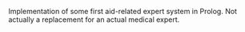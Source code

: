 Implementation of some first aid-related expert system in Prolog. Not actually a replacement for an actual medical expert.
